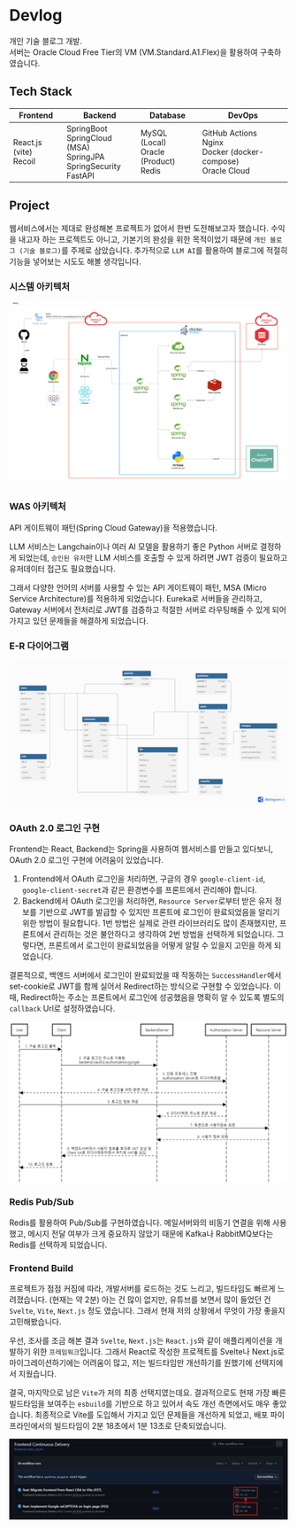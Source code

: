 # Devlog

개인 기술 블로그 개발.<br>
서버는 Oracle Cloud Free Tier의 VM (VM.Standard.A1.Flex)을 활용하여 구축하였습니다.

## Tech Stack

<div align=center>
  <table>
    <thead>
    <tr>
      <th>Frontend</th>
      <th>Backend</th>
      <th>Database</th>
      <th>DevOps</th>
    </tr>
    </thead>
    <tbody>
      <tr>
        <td>
        React.js (vite)<br>
        Recoil
        </td>
        <td>
        SpringBoot<br>
        SpringCloud (MSA)<br>
        SpringJPA<br>
        SpringSecurity<br>
        FastAPI
        </td>
        <td>
        MySQL (Local)<br>
        Oracle (Product)<br>
        Redis
        </td>
        <td>
        GitHub Actions<br>
        Nginx<br>
        Docker (docker-compose)<br>
        Oracle Cloud
        </td>
      </tr>
    </tbody>
  </table>
</div>

## Project

웹서비스에서는 제대로 완성해본 프로젝트가 없어서 한번 도전해보고자 했습니다. 수익을 내고자 하는 프로젝트도 아니고, 기본기의 완성을 위한 목적이었기 때문에 `개인 블로그 (기술 블로그)`를 주제로 삼았습니다. 추가적으로 `LLM AI`를 활용하여 블로그에 적절히 기능을 넣어보는 시도도 해볼 생각입니다.

### 시스템 아키텍처

![시스템 아키텍처](./readme_src/system_architecture2.png)

### WAS 아키텍처

API 게이트웨이 패턴(Spring Cloud Gateway)을 적용했습니다.

LLM 서비스는 Langchain이나 여러 AI 모델을 활용하기 좋은 Python 서버로 결정하게 되었는데, `승인된 유저`만 LLM 서비스를 호출할 수 있게 하려면 JWT 검증이 필요하고 유저데이터 접근도 필요했습니다.

그래서 다양한 언어의 서버를 사용할 수 있는 API 게이트웨이 패턴, MSA (Micro Service Architecture)를 적용하게 되었습니다. Eureka로 서버들을 관리하고, Gateway 서버에서 전처리로 JWT를 검증하고 적절한 서버로 라우팅해줄 수 있게 되어 가지고 있던 문제들을 해결하게 되었습니다.

### E-R 다이어그램

![E-R 다이어그램](./readme_src/er_diagram.png)

### OAuth 2.0 로그인 구현

Frontend는 React, Backend는 Spring을 사용하여 웹서비스를 만들고 있다보니, OAuth 2.0 로그인 구현에 어려움이 있었습니다.

1. Frontend에서 OAuth 로그인을 처리하면, 구글의 경우 `google-client-id`, `google-client-secret`과 같은 환경변수를 프론트에서 관리해야 합니다.
2. Backend에서 OAuth 로그인을 처리하면, `Resource Server`로부터 받은 유저 정보를 기반으로 JWT를 발급할 수 있지만 프론트에 로그인이 완료되었음을 알리기 위한 방법이 필요합니다.
   1번 방법은 실제로 관련 라이브러리도 많이 존재했지만, 프론트에서 관리하는 것은 불안하다고 생각하여 2번 방법을 선택하게 되었습니다. 그렇다면, 프론트에서 로그인이 완료되었음을 어떻게 알릴 수 있을지 고민을 하게 되었습니다.

결론적으로, 백엔드 서버에서 로그인이 완료되었을 때 작동하는 `SuccessHandler`에서 set-cookie로 JWT를 함께 실어서 Redirect하는 방식으로 구현할 수 있었습니다. 이때, Redirect하는 주소는 프론트에서 로그인에 성공했음을 명확히 알 수 있도록 별도의 `callback` Url로 설정하였습니다.

![OAuth 2.0 로그인 구현](./readme_src/OAuth2_Sequencediagram.png)

### Redis Pub/Sub

Redis를 활용하여 Pub/Sub를 구현하였습니다. 메일서버와의 비동기 연결을 위해 사용했고, 메시지 전달 여부가 크게 중요하지 않았기 때문에 Kafka나 RabbitMQ보다는 Redis를 선택하게 되었습니다.

### Frontend Build

프로젝트가 점점 커짐에 따라, 개발서버를 로드하는 것도 느리고, 빌드타임도 빠르게 느려졌습니다. (현재는 약 2분) 아는 건 많이 없지만, 유튜브를 보면서 많이 들었던 건 `Svelte`, `Vite`, `Next.js` 정도 였습니다. 그래서 현재 저의 상황에서 무엇이 가장 좋을지 고민해봤습니다.

우선, 조사를 조금 해본 결과 `Svelte`, `Next.js`는 `React.js`와 같이 애플리케이션을 개발하기 위한 `프레임워크`입니다. 그래서 React로 작성한 프로젝트를 Svelte나 Next.js로 마이그레이션하기에는 어려움이 많고, 저는 빌드타임만 개선하기를 원했기에 선택지에서 지웠습니다.

결국, 마지막으로 남은 `Vite`가 저의 최종 선택지였는데요. 결과적으로도 현재 가장 빠른 빌드타임을 보여주는 `esbuild`를 기반으로 하고 있어서 속도 개선 측면에서도 매우 좋았습니다. 최종적으로 Vite를 도입해서 가지고 있던 문제들을 개선하게 되었고, 배포 파이프라인에서의 빌드타임이 2분 18초에서 1분 13초로 단축되었습니다.

![Vite로 마이그레이션 후 빌드타임 개선](./readme_src/vite.png)
